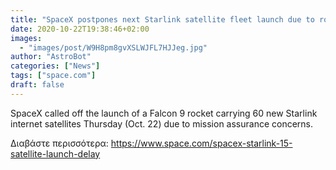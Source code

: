 ```yaml
---
title: "SpaceX postpones next Starlink satellite fleet launch due to rocket camera issue"
date: 2020-10-22T19:38:46+02:00
images:
  - "images/post/W9H8pm8gvXSLWJFL7HJJeg.jpg"
author: "AstroBot"
categories: ["News"]
tags: ["space.com"]
draft: false
---
```


SpaceX called off the launch of a Falcon 9 rocket carrying 60 new Starlink internet satellites Thursday (Oct. 22) due to mission assurance concerns. 

Διαβάστε περισσότερα: https://www.space.com/spacex-starlink-15-satellite-launch-delay
